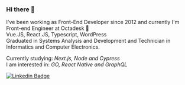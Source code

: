 ### Hi there 👋

<!--
**lucascordeiroaraujo/lucascordeiroaraujo** is a ✨ _special_ ✨ repository because its `README.md` (this file) appears on your GitHub profile.

Here are some ideas to get you started:

- 🔭 I’m currently working on ...
- 🌱 I’m currently learning ...
- 👯 I’m looking to collaborate on ...
- 🤔 I’m looking for help with ...
- 💬 Ask me about ...
- 📫 How to reach me: ...
- 😄 Pronouns: ...
- ⚡ Fun fact: ...
-->

I've been working as Front-End Developer since 2012 and currently I'm Front-end Engineer at Octadesk :octopus:<br/>
Vue.JS, React.JS, Typescript, WordPress<br/>
Graduated in Systems Analysis and Development and Technician in Informatics and Computer Electronics.<br/>

Currently studying: *Next.js, Node and Cypress*<br/>
I am interested in: *GO, React Native and GraphQL*<br/>

[![Linkedin Badge](https://img.shields.io/badge/-LinkedIn-blue?style=flat-square&logo=Linkedin&logoColor=white&link=https://www.linkedin.com/in/lucascordeiroaraujo)](https://www.linkedin.com/in/lucascordeiroaraujo)
